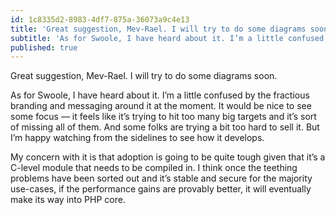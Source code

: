 ```yaml
---
id: 1c8335d2-8983-4df7-875a-36073a9c4e13
title: 'Great suggestion, Mev-Rael. I will try to do some diagrams soon.'
subtitle: 'As for Swoole, I have heard about it. I’m a little confused by the fractious branding and messaging around it at the moment. It would be…'
published: true
---
```




Great suggestion, Mev-Rael. I will try to do some diagrams soon.

As for Swoole, I have heard about it. I’m a little confused by the fractious branding and messaging around it at the moment. It would be nice to see some focus — it feels like it’s trying to hit too many big targets and it’s sort of missing all of them. And some folks are trying a bit too hard to sell it. But I’m happy watching from the sidelines to see how it develops.

My concern with it is that adoption is going to be quite tough given that it’s a C-level module that needs to be compiled in. I think once the teething problems have been sorted out and it’s stable and secure for the majority use-cases, if the performance gains are provably better, it will eventually make its way into PHP core.

